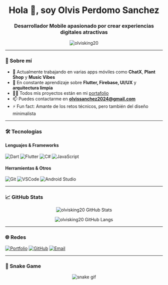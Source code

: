 <h1 align="center">Hola 👋, soy Olvis Perdomo Sanchez</h1>
<h3 align="center">Desarrollador Mobile apasionado por crear experiencias digitales atractivas</h3>

<p align="center">
  <img src="https://komarev.com/ghpvc/?username=olvisking20&label=Profile%20views&color=0e75b6&style=flat" alt="olvisking20" />
</p>

---

### 🚀 Sobre mí

- 🔭 Actualmente trabajando en varias apps móviles como **ChatX**, **Plant Shop** y **Music Vibes**
- 🌱 En constante aprendizaje sobre **Flutter, Firebase, UI/UX** y **arquitectura limpia**
- 👨‍💻 Todos mis proyectos están en mi [portafolio](https://incomparable-swan-4e6810.netlify.app/)
- 📫 Puedes contactarme en **olvissanchez2024@gmail.com**
- ⚡ Fun fact: Amante de los retos técnicos, pero también del diseño minimalista

---

### 🛠️ Tecnologías

#### Lenguajes & Frameworks
![Dart](https://img.shields.io/badge/Dart-0175C2?style=for-the-badge&logo=dart&logoColor=white)
![Flutter](https://img.shields.io/badge/Flutter-02569B?style=for-the-badge&logo=flutter&logoColor=white)
![C#](https://img.shields.io/badge/C%23-68217A?style=for-the-badge&logo=c-sharp&logoColor=white)
![JavaScript](https://img.shields.io/badge/JavaScript-F7DF1E?style=for-the-badge&logo=javascript&logoColor=black)

#### Herramientas & Otros
![Git](https://img.shields.io/badge/Git-F05032?style=for-the-badge&logo=git&logoColor=white)
![VSCode](https://img.shields.io/badge/VSCode-007ACC?style=for-the-badge&logo=visual-studio-code&logoColor=white)
![Android Studio](https://img.shields.io/badge/Android%20Studio-3DDC84?style=for-the-badge&logo=android-studio&logoColor=white)

---

### 📈 GitHub Stats

<p align="center">
  <img src="https://github-readme-stats.vercel.app/api?username=olvisking20&show_icons=true&theme=tokyonight" alt="olvisking20 GitHub Stats" />
</p>

<p align="center">
  <img src="https://github-readme-stats.vercel.app/api/top-langs/?username=olvisking20&layout=compact&theme=tokyonight" alt="olvisking20 GitHub Langs" />
</p>

---

### 🌐 Redes

[![Portfolio](https://img.shields.io/badge/Portfolio-222?style=for-the-badge&logo=vercel&logoColor=white)](https://incomparable-swan-4e6810.netlify.app/)
[![GitHub](https://img.shields.io/badge/GitHub-100000?style=for-the-badge&logo=github&logoColor=white)](https://github.com/olvisking20)
[![Email](https://img.shields.io/badge/Email-D14836?style=for-the-badge&logo=gmail&logoColor=white)](mailto:olvissanchez2024@gmail.com)

---

### 🐍 Snake Game

<p align="center">
  <img src="https://github.com/olvisking20/olvisking20/blob/output/github-contribution-grid-snake.svg" alt="snake gif" />
</p>

